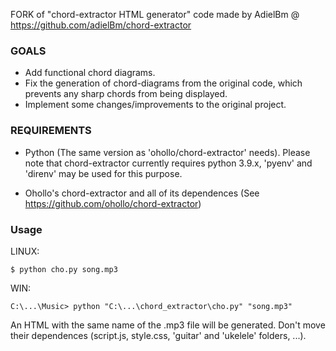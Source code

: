 FORK of "chord-extractor HTML generator" code made by AdielBm @ https://github.com/adielBm/chord-extractor

### GOALS
- Add functional chord diagrams.
- Fix the generation of chord-diagrams from the original code, which prevents any sharp chords from being displayed.
- Implement some changes/improvements to the original project.

  

### REQUIREMENTS
- Python (The same version as 'ohollo/chord-extractor' needs).
Please note that chord-extractor currently requires python 3.9.x, 'pyenv' and 'direnv' may be used for this purpose.

- Ohollo's chord-extractor and all of its dependences (See https://github.com/ohollo/chord-extractor)


### Usage

LINUX:
```
$ python cho.py song.mp3
```
WIN:
```
C:\...\Music> python "C:\...\chord_extractor\cho.py" "song.mp3"
```

An HTML with the same name of the .mp3 file will be generated.
Don't move their dependences (script.js, style.css, 'guitar' and 'ukelele' folders, ...).
